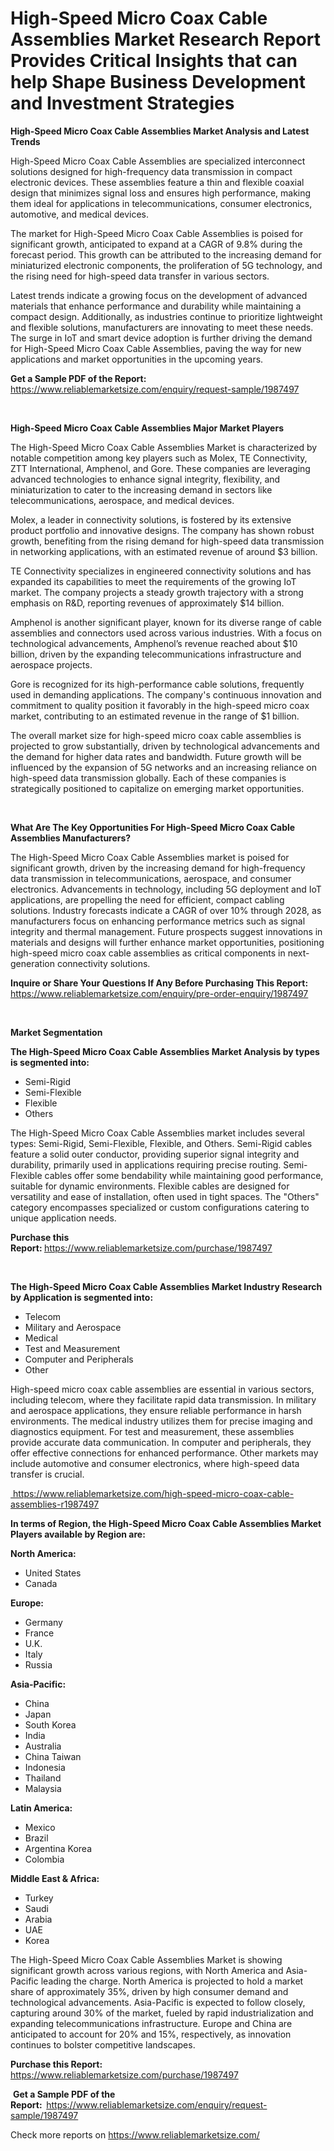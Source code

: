 <p><h1>High-Speed Micro Coax Cable Assemblies Market Research Report Provides Critical Insights that can help Shape Business Development and Investment Strategies</h1></p><p><strong>High-Speed Micro Coax Cable Assemblies Market Analysis and Latest Trends</strong></p>
<p><p>High-Speed Micro Coax Cable Assemblies are specialized interconnect solutions designed for high-frequency data transmission in compact electronic devices. These assemblies feature a thin and flexible coaxial design that minimizes signal loss and ensures high performance, making them ideal for applications in telecommunications, consumer electronics, automotive, and medical devices.</p><p>The market for High-Speed Micro Coax Cable Assemblies is poised for significant growth, anticipated to expand at a CAGR of 9.8% during the forecast period. This growth can be attributed to the increasing demand for miniaturized electronic components, the proliferation of 5G technology, and the rising need for high-speed data transfer in various sectors.</p><p>Latest trends indicate a growing focus on the development of advanced materials that enhance performance and durability while maintaining a compact design. Additionally, as industries continue to prioritize lightweight and flexible solutions, manufacturers are innovating to meet these needs. The surge in IoT and smart device adoption is further driving the demand for High-Speed Micro Coax Cable Assemblies, paving the way for new applications and market opportunities in the upcoming years.</p></p>
<p><strong>Get a Sample PDF of the Report:&nbsp;</strong> <a href="https://www.reliablemarketsize.com/enquiry/request-sample/1987497?utm_campaign=2464&utm_medium=2&utm_source=Github&utm_content=ia&utm_term=14022025&utm_id=high-speed-micro-coax-cable-assemblies">https://www.reliablemarketsize.com/enquiry/request-sample/1987497</a></p>
<p>&nbsp;</p>
<p><strong>High-Speed Micro Coax Cable Assemblies Major Market Players</strong></p>
<p><p>The High-Speed Micro Coax Cable Assemblies Market is characterized by notable competition among key players such as Molex, TE Connectivity, ZTT International, Amphenol, and Gore. These companies are leveraging advanced technologies to enhance signal integrity, flexibility, and miniaturization to cater to the increasing demand in sectors like telecommunications, aerospace, and medical devices.</p><p>Molex, a leader in connectivity solutions, is fostered by its extensive product portfolio and innovative designs. The company has shown robust growth, benefiting from the rising demand for high-speed data transmission in networking applications, with an estimated revenue of around $3 billion.</p><p>TE Connectivity specializes in engineered connectivity solutions and has expanded its capabilities to meet the requirements of the growing IoT market. The company projects a steady growth trajectory with a strong emphasis on R&D, reporting revenues of approximately $14 billion.</p><p>Amphenol is another significant player, known for its diverse range of cable assemblies and connectors used across various industries. With a focus on technological advancements, Amphenol’s revenue reached about $10 billion, driven by the expanding telecommunications infrastructure and aerospace projects.</p><p>Gore is recognized for its high-performance cable solutions, frequently used in demanding applications. The company's continuous innovation and commitment to quality position it favorably in the high-speed micro coax market, contributing to an estimated revenue in the range of $1 billion.</p><p>The overall market size for high-speed micro coax cable assemblies is projected to grow substantially, driven by technological advancements and the demand for higher data rates and bandwidth. Future growth will be influenced by the expansion of 5G networks and an increasing reliance on high-speed data transmission globally. Each of these companies is strategically positioned to capitalize on emerging market opportunities.</p></p>
<p>&nbsp;</p>
<p><strong>What Are The Key Opportunities For High-Speed Micro Coax Cable Assemblies Manufacturers?</strong></p>
<p><p>The High-Speed Micro Coax Cable Assemblies market is poised for significant growth, driven by the increasing demand for high-frequency data transmission in telecommunications, aerospace, and consumer electronics. Advancements in technology, including 5G deployment and IoT applications, are propelling the need for efficient, compact cabling solutions. Industry forecasts indicate a CAGR of over 10% through 2028, as manufacturers focus on enhancing performance metrics such as signal integrity and thermal management. Future prospects suggest innovations in materials and designs will further enhance market opportunities, positioning high-speed micro coax cable assemblies as critical components in next-generation connectivity solutions.</p></p>
<p><strong>Inquire or Share Your Questions If Any Before Purchasing This Report:</strong> <a href="https://www.reliablemarketsize.com/enquiry/pre-order-enquiry/1987497?utm_campaign=2464&utm_medium=2&utm_source=Github&utm_content=ia&utm_term=14022025&utm_id=high-speed-micro-coax-cable-assemblies">https://www.reliablemarketsize.com/enquiry/pre-order-enquiry/1987497</a></p>
<p>&nbsp;</p>
<p><strong>Market Segmentation</strong></p>
<p><strong>The High-Speed Micro Coax Cable Assemblies Market Analysis by types is segmented into:</strong></p>
<p><ul><li>Semi-Rigid</li><li>Semi-Flexible</li><li>Flexible</li><li>Others</li></ul></p>
<p><p>The High-Speed Micro Coax Cable Assemblies market includes several types: Semi-Rigid, Semi-Flexible, Flexible, and Others. Semi-Rigid cables feature a solid outer conductor, providing superior signal integrity and durability, primarily used in applications requiring precise routing. Semi-Flexible cables offer some bendability while maintaining good performance, suitable for dynamic environments. Flexible cables are designed for versatility and ease of installation, often used in tight spaces. The "Others" category encompasses specialized or custom configurations catering to unique application needs.</p></p>
<p><strong>Purchase this Report:&nbsp;</strong><a href="https://www.reliablemarketsize.com/purchase/1987497?utm_campaign=2464&utm_medium=2&utm_source=Github&utm_content=ia&utm_term=14022025&utm_id=high-speed-micro-coax-cable-assemblies">https://www.reliablemarketsize.com/purchase/1987497</a></p>
<p>&nbsp;</p>
<p><strong>The High-Speed Micro Coax Cable Assemblies Market Industry Research by Application is segmented into:</strong></p>
<p><ul><li>Telecom</li><li>Military and Aerospace</li><li>Medical</li><li>Test and Measurement</li><li>Computer and Peripherals</li><li>Other</li></ul></p>
<p><p>High-speed micro coax cable assemblies are essential in various sectors, including telecom, where they facilitate rapid data transmission. In military and aerospace applications, they ensure reliable performance in harsh environments. The medical industry utilizes them for precise imaging and diagnostics equipment. For test and measurement, these assemblies provide accurate data communication. In computer and peripherals, they offer effective connections for enhanced performance. Other markets may include automotive and consumer electronics, where high-speed data transfer is crucial.</p></p>
<p><a href="https://www.reliablemarketsize.com/high-speed-micro-coax-cable-assemblies-r1987497?utm_campaign=2464&utm_medium=2&utm_source=Github&utm_content=ia&utm_term=14022025&utm_id=high-speed-micro-coax-cable-assemblies">&nbsp;https://www.reliablemarketsize.com/high-speed-micro-coax-cable-assemblies-r1987497</a></p>
<p><strong>In terms of Region, the High-Speed Micro Coax Cable Assemblies Market Players available by Region are:</strong></p>
<p>
    <p> <strong> North America: </strong>
        <ul>
            <li>United States</li>
            <li>Canada</li>
        </ul>
        </p> 
    <p> <strong> Europe: </strong>
        <ul>
            <li>Germany</li>
            <li>France</li>
            <li>U.K.</li>
            <li>Italy</li>
            <li>Russia</li>
        </ul>
        </p> 
    <p> <strong> Asia-Pacific: </strong>
        <ul>
            <li>China</li>
            <li>Japan</li>
            <li>South Korea</li>
            <li>India</li>
            <li>Australia</li>
            <li>China Taiwan</li>
            <li>Indonesia</li>
            <li>Thailand</li>
            <li>Malaysia</li>
        </ul>
        </p> 
    <p> <strong> Latin America: </strong>
        <ul>
            <li>Mexico</li>
            <li>Brazil</li>
            <li>Argentina Korea</li>
            <li>Colombia</li>
        </ul>
        </p> 
    <p> <strong> Middle East & Africa: </strong>
        <ul>
            <li>Turkey</li>
            <li>Saudi</li>
            <li>Arabia</li>
            <li>UAE</li>
            <li>Korea</li>
        </ul>
    </p>
    </p>
<p><p>The High-Speed Micro Coax Cable Assemblies Market is showing significant growth across various regions, with North America and Asia-Pacific leading the charge. North America is projected to hold a market share of approximately 35%, driven by high consumer demand and technological advancements. Asia-Pacific is expected to follow closely, capturing around 30% of the market, fueled by rapid industrialization and expanding telecommunications infrastructure. Europe and China are anticipated to account for 20% and 15%, respectively, as innovation continues to bolster competitive landscapes.</p></p>
<p><strong>Purchase this Report: </strong><a href="https://www.reliablemarketsize.com/purchase/1987497?utm_campaign=2464&utm_medium=2&utm_source=Github&utm_content=ia&utm_term=14022025&utm_id=high-speed-micro-coax-cable-assemblies">https://www.reliablemarketsize.com/purchase/1987497</a></p>
<p>&nbsp;<strong>Get a Sample PDF of the Report:&nbsp;&nbsp;</strong><a href="https://www.reliablemarketsize.com/enquiry/request-sample/1987497?utm_campaign=2464&utm_medium=2&utm_source=Github&utm_content=ia&utm_term=14022025&utm_id=high-speed-micro-coax-cable-assemblies">https://www.reliablemarketsize.com/enquiry/request-sample/1987497</a></p>
<p><strong></strong></p>
<p>Check more reports on <a href="https://www.reliablemarketsize.com/?utm_campaign=2464&utm_medium=2&utm_source=Github&utm_content=ia&utm_term=14022025&utm_id=high-speed-micro-coax-cable-assemblies">https://www.reliablemarketsize.com/</a></p>